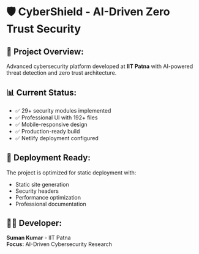 # 🛡️ CyberShield - AI-Driven Zero Trust Security

## 🎯 Project Overview:
Advanced cybersecurity platform developed at **IIT Patna** with AI-powered threat detection and zero trust architecture.

## 📊 Current Status:
- ✅ 29+ security modules implemented
- ✅ Professional UI with 192+ files
- ✅ Mobile-responsive design
- ✅ Production-ready build
- ✅ Netlify deployment configured

## 🚀 Deployment Ready:
The project is optimized for static deployment with:
- Static site generation
- Security headers
- Performance optimization
- Professional documentation

## 👨‍💻 Developer:
**Suman Kumar** - IIT Patna  
**Focus:** AI-Driven Cybersecurity Research
